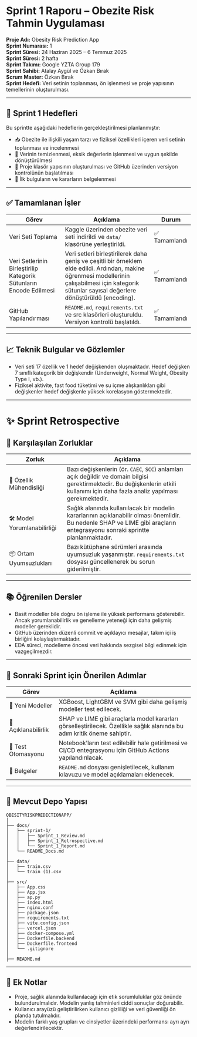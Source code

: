 # Sprint 1 Raporu – Obezite Risk Tahmin Uygulaması

**Proje Adı:** Obesity Risk Prediction App  
**Sprint Numarası:** 1  
**Sprint Süresi:** 24 Haziran 2025 – 6 Temmuz 2025  
**Sprint Süresi:** 2 hafta  
**Sprint Takımı:** Google YZTA Group 179  
**Sprint Sahibi:** Atalay Aygül ve Özkan Bırak  
**Scrum Master:** Özkan Bırak  
**Sprint Hedefi:** Veri setinin toplanması, ön işlenmesi ve proje yapısının temellerinin oluşturulması.

---

## 🎯 Sprint 1 Hedefleri

Bu sprintte aşağıdaki hedeflerin gerçekleştirilmesi planlanmıştır:

- 📥 Obezite ile ilişkili yaşam tarzı ve fiziksel özellikleri içeren veri setinin toplanması ve incelenmesi  
- 🧹 Verinin temizlenmesi, eksik değerlerin işlenmesi ve uygun şekilde dönüştürülmesi  
- 📁 Proje klasör yapısının oluşturulması ve GitHub üzerinden versiyon kontrolünün başlatılması  
- 📄 İlk bulguların ve kararların belgelenmesi

---

## ✅ Tamamlanan İşler

| Görev | Açıklama | Durum |
| --- | --- | --- |
| Veri Seti Toplama | Kaggle üzerinden obezite veri seti indirildi ve `data/` klasörüne yerleştirildi. | ✅ Tamamlandı |
| Veri Setlerinin Birleştirilip Kategorik Sütunların Encode Edilmesi | Veri setleri birleştirilerek daha geniş ve çeşitli bir örneklem elde edildi. Ardından, makine öğrenmesi modellerinin çalışabilmesi için kategorik sütunlar sayısal değerlere dönüştürüldü (encoding). | ✅ Tamamlandı |
| GitHub Yapılandırması | `README.md`, `requirements.txt` ve src klasörleri oluşturuldu. Versiyon kontrolü başlatıldı. | ✅ Tamamlandı |

---

## 📈 Teknik Bulgular ve Gözlemler

- Veri seti 17 özellik ve 1 hedef değişkenden oluşmaktadır. Hedef değişken 7 sınıflı kategorik bir değişkendir (Underweight, Normal Weight, Obesity Type I, vb.).
- Fiziksel aktivite, fast food tüketimi ve su içme alışkanlıkları gibi değişkenler hedef değişkenle yüksek korelasyon göstermektedir.

---

# ✨ Sprint Retrospective

## 🧩 Karşılaşılan Zorluklar

| Zorluk | Açıklama |
| --- | --- |
| 🧪 Özellik Mühendisliği | Bazı değişkenlerin (ör. `CAEC`, `SCC`) anlamları açık değildir ve domain bilgisi gerektirmektedir. Bu değişkenlerin etkili kullanımı için daha fazla analiz yapılması gerekmektedir. |
| 🛠️ Model Yorumlanabilirliği | Sağlık alanında kullanılacak bir modelin kararlarının açıklanabilir olması önemlidir. Bu nedenle SHAP ve LIME gibi araçların entegrasyonu sonraki sprintte planlanmaktadır. |
| 📦 Ortam Uyumsuzlukları | Bazı kütüphane sürümleri arasında uyumsuzluk yaşanmıştır. `requirements.txt` dosyası güncellenerek bu sorun giderilmiştir. |

---

## 📚 Öğrenilen Dersler

- Basit modeller bile doğru ön işleme ile yüksek performans gösterebilir. Ancak yorumlanabilirlik ve genelleme yeteneği için daha gelişmiş modeller gereklidir.
- GitHub üzerinden düzenli commit ve açıklayıcı mesajlar, takım içi iş birliğini kolaylaştırmaktadır.
- EDA süreci, modelleme öncesi veri hakkında sezgisel bilgi edinmek için vazgeçilmezdir.

---

## 📌 Sonraki Sprint için Önerilen Adımlar

| Görev | Açıklama |
| --- | --- |
| 🧠 Yeni Modeller | XGBoost, LightGBM ve SVM gibi daha gelişmiş modeller test edilecek. |
| 🧰 Açıklanabilirlik | SHAP ve LIME gibi araçlarla model kararları görselleştirilecek. Özellikle sağlık alanında bu adım kritik öneme sahiptir. |
| 🧪 Test Otomasyonu | Notebook’ların test edilebilir hale getirilmesi ve CI/CD entegrasyonu için GitHub Actions yapılandırılacak. |
| 📄 Belgeler | `README.md` dosyası genişletilecek, kullanım kılavuzu ve model açıklamaları eklenecek. |

---

## 📂 Mevcut Depo Yapısı

```
OBESITYRISKPREDICTIONAPP/
│
├── docs/
│   ├── sprint-1/
│   │   ├── Sprint_1_Review.md
│   │   ├── Sprint_1_Retrospective.md
│   │   └── Sprint_1_Report.md
│   └── README_Docs.md
│
├── data/
│   ├── train.csv
│   └── train (1).csv
│
├── src/
│   ├── App.css
│   ├── App.jsx
│   ├── ap.py
│   ├── index.html
│   ├── nginx.conf
│   ├── package.json
│   ├── requirements.txt
│   ├── vite.config.json
│   ├── vercel.json
│   ├── docker-compose.yml
│   ├── Dockerfile.backend
│   ├── Dockerfile.frontend
│   └── .gitignore
│
├── README.md
```

---

## 📌 Ek Notlar

- Proje, sağlık alanında kullanılacağı için etik sorumluluklar göz önünde bulundurulmalıdır. Modelin yanlış tahminleri ciddi sonuçlar doğurabilir.
- Kullanıcı arayüzü geliştirilirken kullanıcı gizliliği ve veri güvenliği ön planda tutulmalıdır.
- Modelin farklı yaş grupları ve cinsiyetler üzerindeki performansı ayrı ayrı değerlendirilecektir.
